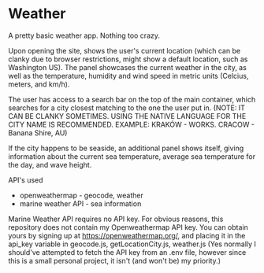 # Weather

A pretty basic weather app. Nothing too crazy.

Upon opening the site, shows the user's current location (which can be clanky due to browser restrictions, might show a default location, such as Washington US). The panel showcases the current weather in the city, as well as the temperature, humidity and wind speed in metric units (Celcius, meters, and km/h).

The user has access to a search bar on the top of the main container, which searches for a city closest matching to the one the user put in. (NOTE: IT CAN BE CLANKY SOMETIMES. USING THE NATIVE LANGUAGE FOR THE CITY NAME IS RECOMMENDED. EXAMPLE: KRAKÓW - WORKS. CRACOW - Banana Shire, AU)

If the city happens to be seaside, an additional panel shows itself, giving information about the current sea temperature, average sea temperature for the day, and wave height.

API's used

- openweathermap - geocode, weather
- marine weather API - sea information

Marine Weather API requires no API key. 
For obvious reasons, this repository does not contain my Openweathermap API key. You can obtain yours by signing up at https://openweathermap.org/, and placing it in the api_key variable in geocode.js, getLocationCity.js, weather.js (Yes normally I should've attempted to fetch the API key from an .env file, however since this is a small personal project, it isn't (and won't be) my priority.)